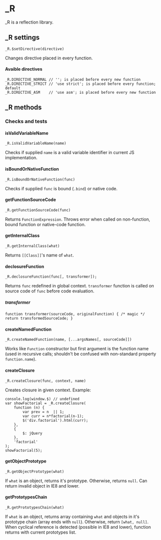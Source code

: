 _R
===============

_R is a reflection library.


## _R settings

```
_R.$setDirective(directive)
```

Changes directive placed in every function.

#### Avaible directives

```
_R.DIRECTIVE_NORMAL // ''; is placed before every new function
_R.DIRECTIVE_STRICT // 'use strict'; is placed before every function; default
_R.DIRECTIVE_ASM    // 'use asm'; is placed before every new function
```
## _R methods

### Checks and tests

#### isValidVariableName
```
_R.isValidVariableName(name)
```
Checks if supplied `name` is a valid variable identifier in current JS implementation.

#### isBoundOrNativeFunction

```
_R.isBoundOrNativeFunction(func)
```
Checks if supplied `func` is bound (`.bind`) or native code.

#### getFunctionSourceCode

```
_R.getFunctionSourceCode(func)
```
Returns `FunctionExpression`. Throws error when called on non-function, bound function or native-code function.

#### getInternalClass


```
_R.getInternalClass(what)
```
Returns `[[Class]]`'s name of `what`.

#### declosureFunction

```
_R.declosureFunction(func[, transformer]);
```
Returns `func` redefined in global context. `transformer` function is called on source code of `func` before code evaluation.
##### transformer
`function transformer(sourceCode, originalFunction) {
    /* magic */
    return transformedSourceCode;
}`

#### createNamedFunction

```
_R.createNamedFunction(name, [...argsNames[, sourceCode]])
```
Works like `Function` constructor but first argument is the function name (used in recursive calls; shouldn't be confused with non-standard property `function.name`).

#### createClosure

```
_R.createClosure(func, context, name)
```
Creates closure in given context.
Example:
```
console.log(window.$) // undefined
var showFactorial = _R.createClosure(
    function (n) {
        var prev = n  || 1;
        var curr = n*factorial(n-1);
        $('div.factorial').html(curr);
    },
    {
        $: jQuery
    },
    'factorial'
);
showFactorial(5);
```

#### getObjectPrototype

```
_R.getObjectPrototype(what)
```
If `what` is an object, returns it's prototype. Otherwise, returns `null`.
Can return invalid object in IE8 and lower.

#### getPrototypesChain

```
_R.getPrototypesChain(what)
```
If `what` is an object, returns array containing `what` and objects in it's prototype chain (array ends with `null`).
Otherwise, return `[what, null]`.
When cyclical reference is detected (possible in IE8 and lower), function returns with current prototypes list.

